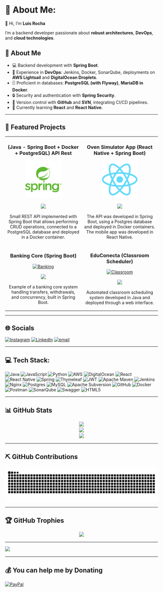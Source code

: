 # 💫 About Me:
👋 Hi, I’m **Luis Rocha**  

I’m a backend developer passionate about **robust architectures**, **DevOps**, and **cloud technologies**.  

## 🚀 About Me
- 💻 Backend development with **Spring Boot**.  
- 🔧 Experience in **DevOps**: Jenkins, Docker, SonarQube, deployments on **AWS Lightsail** and **DigitalOcean Droplets**.  
- 🗄️ Proficient in databases: **PostgreSQL (with Flyway)**, **MariaDB in Docker**.  
- 🔒 Security and authentication with **Spring Security**.  
- 📂 Version control with **GitHub** and **SVN**, integrating CI/CD pipelines.  
- 🌱 Currently learning **React** and **React Native**.  

---

## 🚀 Featured Projects
<div align="center">

<table>
  <tr>
    <td align="center" width="50%">
      <h3>(Java - Spring Boot + Docker + PostgreSQL) API Rest</h3>
      <a href="https://github.com/luisrocha021231/tu-proyecto-1">
        <img src="https://raw.githubusercontent.com/devicons/devicon/master/icons/spring/spring-original-wordmark.svg" width="120px" alt="Spring Boot"/>
      </a>
      <br><br>
      <a href="https://github.com/luisrocha021231/tu-proyecto-1">
        <img src="https://img.shields.io/badge/CODE-000000?style=for-the-badge&logo=github&logoColor=white"/>
      </a>
      <p>
        Small REST API implemented with Spring Boot that allows performing CRUD operations, connected to a PostgreSQL database and deployed in a Docker container.
      </p>
    </td>
    <td align="center" width="50%">
      <h3>Oven Simulator App (React Native + Spring Boot)</h3>
      <a href="https://github.com/luisrocha021231/tu-proyecto-2">
        <img src="https://raw.githubusercontent.com/devicons/devicon/master/icons/react/react-original.svg" width="120px" alt="React Native"/>
      </a>
      <br><br>
      <a href="https://github.com/luisrocha021231/tu-proyecto-2">
        <img src="https://img.shields.io/badge/CODE-000000?style=for-the-badge&logo=github&logoColor=white"/>
      </a>
      <p>
        The API was developed in Spring Boot, using a Postgres database and deployed in Docker containers. The mobile app was developed in React Native.
      </p>
    </td>
  </tr>
  <tr>
    <td align="center" width="50%">
      <h3>Banking Core (Spring Boot)</h3>
      <a href="https://github.com/luisrocha021231/tu-proyecto-3">
        <img src="https://cdn-icons-png.flaticon.com/512/3135/3135706.png" width="120px" alt="Banking"/>
      </a>
      <br><br>
      <a href="https://github.com/luisrocha021231/tu-proyecto-3">
        <img src="https://img.shields.io/badge/CODE-000000?style=for-the-badge&logo=github&logoColor=white"/>
      </a>
      <p>
        Example of a banking core system handling transfers, withdrawals, and concurrency, built in Spring Boot.
      </p>
    </td>
    <td align="center" width="50%">
      <h3>EduConecta (Classroom Scheduler)</h3>
      <a href="https://github.com/luisrocha021231/tu-proyecto-4">
        <img src="https://cdn-icons-png.flaticon.com/512/2991/2991148.png" width="120px" alt="Classroom"/>
      </a>
      <br><br>
      <a href="https://github.com/luisrocha021231/tu-proyecto-4">
        <img src="https://img.shields.io/badge/CODE-000000?style=for-the-badge&logo=github&logoColor=white"/>
      </a>
      <p>
        Automated classroom scheduling system developed in Java and deployed through a web interface.
      </p>
    </td>
  </tr>
</table>

</div>

---

## 🌐 Socials
[![Instagram](https://img.shields.io/badge/Instagram-%23E4405F.svg?logo=Instagram&logoColor=white)](https://instagram.com/luisrocharo) [![LinkedIn](https://img.shields.io/badge/LinkedIn-%230077B5.svg?logo=linkedin&logoColor=white)](https://linkedin.com/in/luisrocharonq) [![email](https://img.shields.io/badge/Email-D14836?logo=gmail&logoColor=white)](mailto:luis.rocha021231@gmail.com)  

---

## 💻 Tech Stack:
![Java](https://img.shields.io/badge/java-%23ED8B00.svg?style=for-the-badge&logo=openjdk&logoColor=white) ![JavaScript](https://img.shields.io/badge/javascript-%23323330.svg?style=for-the-badge&logo=javascript&logoColor=%23F7DF1E) ![Python](https://img.shields.io/badge/python-3670A0?style=for-the-badge&logo=python&logoColor=ffdd54) ![AWS](https://img.shields.io/badge/AWS-%23FF9900.svg?style=for-the-badge&logo=amazon-aws&logoColor=white) ![DigitalOcean](https://img.shields.io/badge/DigitalOcean-%230167ff.svg?style=for-the-badge&logo=digitalOcean&logoColor=white) ![React](https://img.shields.io/badge/react-%2320232a.svg?style=for-the-badge&logo=react&logoColor=%2361DAFB) ![React Native](https://img.shields.io/badge/react_native-%2320232a.svg?style=for-the-badge&logo=react&logoColor=%2361DAFB) ![Spring](https://img.shields.io/badge/spring-%236DB33F.svg?style=for-the-badge&logo=spring&logoColor=white) ![Thymeleaf](https://img.shields.io/badge/Thymeleaf-%23005C0F.svg?style=for-the-badge&logo=Thymeleaf&logoColor=white) ![JWT](https://img.shields.io/badge/JWT-black?style=for-the-badge&logo=JSON%20web%20tokens) ![Apache Maven](https://img.shields.io/badge/Apache%20Maven-C71A36?style=for-the-badge&logo=Apache%20Maven&logoColor=white) ![Jenkins](https://img.shields.io/badge/jenkins-%232C5263.svg?style=for-the-badge&logo=jenkins&logoColor=white) ![Nginx](https://img.shields.io/badge/nginx-%23009639.svg?style=for-the-badge&logo=nginx&logoColor=white) ![Postgres](https://img.shields.io/badge/postgres-%23316192.svg?style=for-the-badge&logo=postgresql&logoColor=white) ![MySQL](https://img.shields.io/badge/mysql-4479A1.svg?style=for-the-badge&logo=mysql&logoColor=white) ![Apache Subversion](https://img.shields.io/badge/subversion-%23809CC9.svg?style=for-the-badge&logo=subversion&logoColor=white) ![GitHub](https://img.shields.io/badge/github-%23121011.svg?style=for-the-badge&logo=github&logoColor=white) ![Docker](https://img.shields.io/badge/docker-%230db7ed.svg?style=for-the-badge&logo=docker&logoColor=white) ![Postman](https://img.shields.io/badge/Postman-FF6C37?style=for-the-badge&logo=postman&logoColor=white) ![SonarQube](https://img.shields.io/badge/SonarQube-black?style=for-the-badge&logo=sonarqube&logoColor=4E9BCD) ![Swagger](https://img.shields.io/badge/-Swagger-%23Clojure?style=for-the-badge&logo=swagger&logoColor=white) ![HTML5](https://img.shields.io/badge/html5-%23E34F26.svg?style=for-the-badge&logo=html5&logoColor=white)  

---

## 📊 GitHub Stats
<div align="center">

![](https://github-readme-stats.vercel.app/api?username=luisrocha021231&theme=tokyonight&hide_border=true&include_all_commits=false&count_private=false)  
![](https://nirzak-streak-stats.vercel.app/?user=luisrocha021231&theme=tokyonight&hide_border=true)  
![](https://github-readme-stats.vercel.app/api/top-langs/?username=luisrocha021231&theme=tokyonight&hide_border=true&include_all_commits=false&count_private=false&layout=compact)  

</div>

---

## ⛏️ GitHub Contributions
<div align="center">

![GitHub Snake](https://github.com/luisrocha021231/luisrocha021231/blob/output/github-contribution-grid-snake-dark.svg)

</div>

---

## 🏆 GitHub Trophies
<div align="center">

![](https://github-profile-trophy.vercel.app/?username=luisrocha021231&theme=tokyonight&no-frame=false&no-bg=false&margin-w=4)  

</div> 

---

[![](https://visitcount.itsvg.in/api?id=luisrocha021231&icon=1&color=3)](https://visitcount.itsvg.in)  

---

## 💰 You can help me by Donating
[![PayPal](https://img.shields.io/badge/PayPal-00457C?style=for-the-badge&logo=paypal&logoColor=white)](https://paypal.me/luisrocha3102)  
